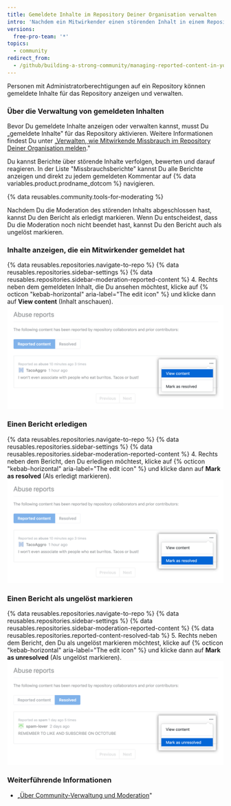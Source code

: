 ```yaml
---
title: Gemeldete Inhalte im Repository Deiner Organisation verwalten
intro: 'Nachdem ein Mitwirkender einen störenden Inhalt in einem Repository gemeldet hat, können die Repository-Betreuer den Bericht ansehen und verwalten.'
versions:
  free-pro-team: '*'
topics:
  - community
redirect_from:
  - /github/building-a-strong-community/managing-reported-content-in-your-organizations-repository
---
```

Personen mit Administratorberechtigungen auf ein Repository können gemeldete Inhalte für das Repository anzeigen und verwalten.

### Über die Verwaltung von gemeldeten Inhalten

Bevor Du gemeldete Inhalte anzeigen oder verwalten kannst, musst Du „gemeldete Inhalte" für das Repository aktivieren. Weitere Informationen findest Du unter „[Verwalten, wie Mitwirkende Missbrauch im Repository Deiner Organisation melden](/github/building-a-strong-community/managing-how-contributors-report-abuse-in-your-organizations-repository)."

Du kannst Berichte über störende Inhalte verfolgen, bewerten und darauf reagieren. In der Liste "Missbrauchsberichte" kannst Du alle Berichte anzeigen und direkt zu jedem gemeldeten Kommentar auf {% data variables.product.prodname_dotcom %} navigieren.

{% data reusables.community.tools-for-moderating %}

Nachdem Du die Moderation des störenden Inhalts abgeschlossen hast, kannst Du den Bericht als erledigt markieren. Wenn Du entscheidest, dass Du die Moderation noch nicht beendet hast, kannst Du den Bericht auch als ungelöst markieren.

### Inhalte anzeigen, die ein Mitwirkender gemeldet hat

{% data reusables.repositories.navigate-to-repo %}
{% data reusables.repositories.sidebar-settings %}
{% data reusables.repositories.sidebar-moderation-reported-content %}
4. Rechts neben dem gemeldeten Inhalt, die Du ansehen möchtest, klicke auf {% octicon "kebab-horizontal" aria-label="The edit icon" %} und klicke dann auf **View content** (Inhalt anschauen). !["View content" (Inhalte anzeigen) im „Edit" (Bearbeiten) Dropdownmenü für gemeldete Inhalte](/assets/images/help/repository/reported-content-report-view-content.png)

### Einen Bericht erledigen

{% data reusables.repositories.navigate-to-repo %}
{% data reusables.repositories.sidebar-settings %}
{% data reusables.repositories.sidebar-moderation-reported-content %}
4. Rechts neben dem Bericht, den Du erledigen möchtest, klicke auf {% octicon "kebab-horizontal" aria-label="The edit icon" %} und klicke dann auf **Mark as resolved** (Als erledigt markieren). !["Mark as resolved" (Als erledigt markieren) im „Edit" (Bearbeiten) Dropdownmenü für gemeldete Inhalte](/assets/images/help/repository/reported-content-mark-report-as-resolved.png)

### Einen Bericht als ungelöst markieren

{% data reusables.repositories.navigate-to-repo %}
{% data reusables.repositories.sidebar-settings %}
{% data reusables.repositories.sidebar-moderation-reported-content %}
{% data reusables.repositories.reported-content-resolved-tab %}
5. Rechts neben dem Bericht, den Du als ungelöst markieren möchtest, klicke auf {% octicon "kebab-horizontal" aria-label="The edit icon" %} und klicke dann auf **Mark as unresolved** (Als ungelöst markieren). !["Mark as unresolved" (Als ungelöst markieren) im „Edit" (Bearbeiten) Dropdownmenü für gemeldete Inhalte](/assets/images/help/repository/reported-content-mark-report-as-unresolved.png)

### Weiterführende Informationen

- „[Über Community-Verwaltung und Moderation](/github/building-a-strong-community/about-community-management-and-moderation)"
